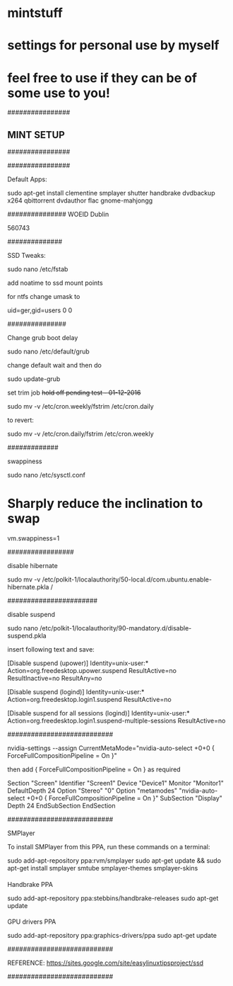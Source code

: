 # mintstuff
# settings for personal use by myself
# feel free to use if they can be of some use to you!

################
## MINT SETUP ##
################

################

Default Apps:

sudo apt-get install clementine smplayer shutter handbrake dvdbackup x264 qbittorrent dvdauthor flac gnome-mahjongg

###############
WOEID Dublin

560743

##############


SSD Tweaks:

sudo nano /etc/fstab

add noatime to ssd mount points

for ntfs change umask to 

uid=ger,gid=users 0    0

###############

Change grub boot delay

sudo nano /etc/default/grub

change default wait and then do

sudo update-grub


set trim job ~~hold off pending test - 01-12-2016~~

sudo mv -v /etc/cron.weekly/fstrim /etc/cron.daily

to revert:

sudo mv -v /etc/cron.daily/fstrim /etc/cron.weekly

#############

swappiness

sudo nano /etc/sysctl.conf

# Sharply reduce the inclination to swap
vm.swappiness=1

#################

disable hibernate

sudo mv -v /etc/polkit-1/localauthority/50-local.d/com.ubuntu.enable-hibernate.pkla /


#######################

disable suspend

sudo nano /etc/polkit-1/localauthority/90-mandatory.d/disable-suspend.pkla

insert following text and save:

[Disable suspend (upower)]
Identity=unix-user:*
Action=org.freedesktop.upower.suspend
ResultActive=no
ResultInactive=no
ResultAny=no

[Disable suspend (logind)]
Identity=unix-user:*
Action=org.freedesktop.login1.suspend
ResultActive=no

[Disable suspend for all sessions (logind)]
Identity=unix-user:*
Action=org.freedesktop.login1.suspend-multiple-sessions
ResultActive=no

###########################

nvidia-settings --assign CurrentMetaMode="nvidia-auto-select +0+0 { ForceFullCompositionPipeline = On }"

then add { ForceFullCompositionPipeline = On } as required

Section "Screen"
    Identifier     "Screen1"
    Device         "Device1"
    Monitor        "Monitor1"
    DefaultDepth    24
    Option         "Stereo" "0"
    Option "metamodes" "nvidia-auto-select +0+0 { ForceFullCompositionPipeline = On }"
    SubSection     "Display"
        Depth       24
    EndSubSection
EndSection

###########################

SMPlayer

To install SMPlayer from this PPA, run these commands on a terminal:

sudo add-apt-repository ppa:rvm/smplayer
sudo apt-get update && sudo apt-get install smplayer smtube smplayer-themes smplayer-skins

####

Handbrake PPA

sudo add-apt-repository ppa:stebbins/handbrake-releases
sudo apt-get update

####

GPU drivers PPA

sudo add-apt-repository ppa:graphics-drivers/ppa
sudo apt-get update

###########################

REFERENCE:
https://sites.google.com/site/easylinuxtipsproject/ssd

###########################
